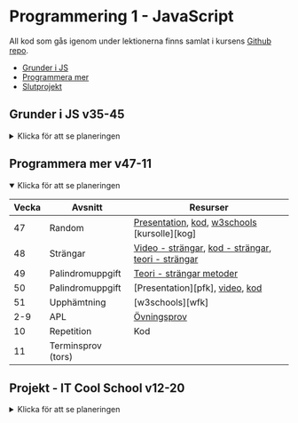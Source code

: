 # Programmering 1 - JavaScript

All kod som gås igenom under lektionerna finns samlat i kursens [Github repo][ghr].

- [Grunder i JS](#grunder-i-js-v35-45)
- [Programmera mer](#programmera-mer-v47-11)
- [Slutprojekt](#projekt---it-cool-school-v12-20)

[ghr]: https://github.com/NTI-Kronhus/IT19A-PRRPRR01
[progh]: https://github.com/NTI-Kronhus/TE19CD-PRRPRR01/blob/master/Programmeringsovningshafte.pdf

## Grunder i JS v35-45

<details>
  
<summary>Klicka för att se planeringen</summary>

| Vecka | Avsnitt                  | Resurser                                                                                   |
| ----- | ------------------------ | ------------------------------------------------------------------------------------------ |
| 35    | Komma igång              | [Introduktionsvideo][vki], [teori - skriva ut i konsol][cl]                                |
| 36    | Inspirationskodning      | [Kod][kik]                                                                                 |
| 37    | Variabler, input-output  | [Kod][kvio], [video - variabler & datatyper][vvio], [teori - variabler][wvar], [Läxa1][l1] |
| 38    | Villkor - If-sats        | [Video - if-sats][vif], [teori - if-sats][wif], [kod][kif]                                 |
| 39    | Villkor - If-sats        | [Läxa2][l2]                                                                                |
| 40    | For-sats                 | [Kod - for-sats][kfor], [video - for-sats][vfor], [w3schools][wfor]                        |
| 41    | For-sats, while-sats     | [Teori - while][wwh], [kod - while][kwh], [Läxa3][l3]                                      |
| 42    | Funktioner               | [Video - funktioner][vfk], [kod - funktioner][kfk], [teori - funktioner][tfk]              |
| 43    | Code-along - counter app | [Kod - counter][kcn], [video - DOM][vdom]                                                  |
| 45    | Repetition               | [Övningsprov][ovp], [repetitionskod][rep]                                                  |
| 46    | Prov                     |                                                                                            |

</details>

[vki]: https://www.youtube.com/watch?v=2nZiB1JItbY
[cl]: https://www.youtube.com/watch?v=2nZiB1JItbY
[kik]: https://github.com/NTI-Kronhus/IT19A-PRRPRR01/tree/master/Introkodning
[kvio]: https://github.com/NTI-Kronhus/IT19A-PRRPRR01/tree/master/Variabler_IO
[vvio]: https://www.youtube.com/watch?v=edlFjlzxkSI
[wvar]: https://www.w3schools.com/js/js_let.asp
[vif]: https://www.youtube.com/watch?v=_5SgikgFf0U
[wif]: https://www.w3schools.com/js/js_if_else.asp
[kif]: https://github.com/NTI-Kronhus/IT19A-PRRPRR01/tree/master/If_satser
[l1]: https://classroom.google.com/c/MTQyOTkwMzA5Mjg1/a/MTU5Mjc4OTQwNjQ1/details
[l2]: https://classroom.google.com/c/MTQyOTkwMzA5Mjg1/a/MTQ1NjIxNzY0MjU3/details
[vfor]: https://www.youtube.com/watch?v=leMzF0esu38
[kfor]: https://github.com/NTI-Kronhus/IT19A-PRRPRR01/tree/master/For_sats
[wfor]: https://www.w3schools.com/js/js_loop_for.asp
[l3]: https://classroom.google.com/c/MTQyOTkwMzA5Mjg1/a/MTc2NjU4MDAyODU5/details
[wwh]: https://classroom.google.com/c/MTQyOTkwMzA5Mjg1/a/MTc2NjU4MDAyODU5/details
[kwh]: https://github.com/NTI-Kronhus/IT19A-PRRPRR01/tree/master/while-sats
[vfk]: https://www.youtube.com/watch?v=xjAu2Y2nJ34
[kfk]: https://github.com/NTI-Kronhus/IT19A-PRRPRR01/tree/master/Funktioner
[tfk]: https://www.w3schools.com/js/js_functions.asp
[kcn]: https://github.com/NTI-Kronhus/IT19A-PRRPRR01/tree/master/Counter%20app
[vdom]: https://www.youtube.com/watch?v=wiozYyXQEVk&t=5s
[ovp]: https://drive.google.com/file/d/188otN3MK_lRxl5rRgoKnHDI5VXAy4y5H/view?usp=sharing
[rep]: https://github.com/NTI-Kronhus/IT19A-PRRPRR01/tree/master/Repetition%20v43

## Programmera mer v47-11

<details open>
<summary>Klicka för att se planeringen</summary>

| Vecka | Avsnitt            | Resurser                                                                 |
| ----- | ------------------ | ------------------------------------------------------------------------ |
| 47    | Random             | [Presentation][l1], [kod][kst], [w3schools][wst1] [kursolle][kog]        |
| 48    | Strängar           | [Video - strängar][vst], [kod - strängar][kst], [teori - strängar][wst2] |
| 49    | Palindromuppgift   | [Teori - strängar metoder][wst1]                                         |
| 50    | Palindromuppgift   | [Presentation][pfk], [video][vfk], [kod][kfk]                            |
| 51    | Upphämtning        | [w3schools][wfk]                                                         |
| 2-9   | APL                | [Övningsprov][ovp]                                                       |
| 10    | Repetition         | Kod                                                                      |
| 11    | Terminsprov (tors) |                                                                          |

</details>

[kst]: https://github.com/NTI-Kronhus/IT19A-PRRPRR01/tree/master/strings
[vst]: https://www.youtube.com/watch?v=9Q8BAZffbz8
[wst1]: https://www.w3schools.com/js/js_string_methods.asp
[wst2]: https://www.w3schools.com/js/js_strings.asp

## Projekt - IT Cool School v12-20

<details>
<summary>Klicka för att se planeringen</summary>

| Vecka | Avsnitt                                    | Resurser                                                                    |
| ----- | ------------------------------------------ | --------------------------------------------------------------------------- |
| 12    | Projektintro <br> Designspec. <br> Sitemap | [Projektbeskrivning][besk] <br> [Designspec exempel][spec]                  |
| 13    | Design i Figma                             | [Video - Figma][vfig], [video - website design][vfg2], [video - färg][farg] |
| 15    | Designspec utkast 1 (tors)                 |                                                                             |
| 16    | Bygga sidan                                |                                                                             |
| 17    | Bygga sidan                                |                                                                             |
| 18    | Bygga sidan                                |                                                                             |
| 19    | Sidan klar                                 |                                                                             |
| 20    | Videologg                                  |                                                                             |

</details>

[vfig]: https://www.youtube.com/watch?v=FK4YusHIIj0
[vfg2]: https://www.youtube.com/watch?v=86iL_jrGJZM
[farg]: https://www.youtube.com/watch?v=e_kdWMmD3z0&t=1s
[spec]: https://drive.google.com/file/d/18Ru1BPvScOECR_VMoU2oyp4ex85HOblR/view?usp=sharing
[besk]: https://drive.google.com/file/d/1w1FM1g0y6_ctBlKdBoRQZ3qztIRgLlNp/view?usp=sharing
